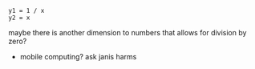 ```desmos-graph
y1 = 1 / x
y2 = x
```
maybe there is another dimension to numbers that allows for division by zero?

- mobile computing? ask janis harms